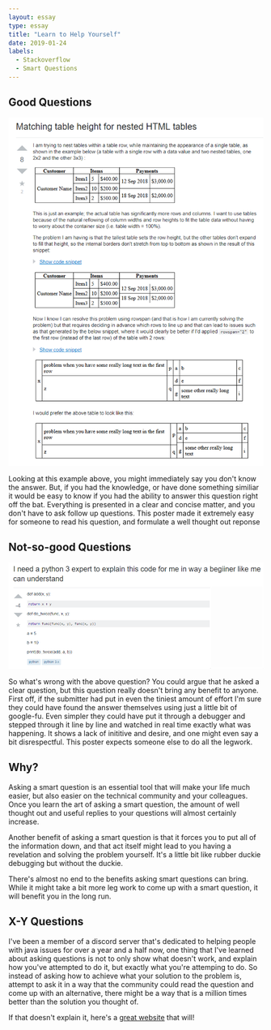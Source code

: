 ```yaml
---
layout: essay
type: essay
title: "Learn to Help Yourself"
date: 2019-01-24
labels:
  - Stackoverflow
  - Smart Questions
---
```


<h2>Good Questions</h2>

<img class="ui large left floated image" src="../images/good-question.png" />

Looking at this example above, you might immediately say you don't know the answer. But, if you had the knowledge, or have done something similiar it would be easy to know if you had the ability to answer this question right off the bat. Everything is presented in a clear and concise matter, and you don't have to ask follow up questions. This poster made it extremely easy for someone to read his question, and formulate a well thought out reponse

<h2>Not-so-good Questions</h2>

<img class="ui large right floated image" src="../images/bad-question.png" />

So what's wrong with the above question? You could argue that he asked a clear question, but this question really doesn't bring any benefit to anyone. First off, if the submitter had put in even the tiniest amount of effort I'm sure they could have found the answer themselves using just a little bit of google-fu. Even simpler they could have put it through a debugger and stepped through it line by line and watched in real time exactly what was happening. It shows a lack of inititive and desire, and one might even say a bit disrespectful. This poster expects someone else to do all the legwork.

<h2>Why?</h2>

Asking a smart question is an essential tool that will make your life much easier, but also easier on the technical community and your colleagues. Once you learn the art of asking a smart question, the amount of well thought out and useful replies to your questions will almost certainly increase.

Another benefit of asking a smart question is that it forces you to put all of the information down, and that act itself might lead to you having a revelation and solving the problem yourself. It's a little bit like rubber duckie debugging but without the duckie.

There's almost no end to the benefits asking smart questions can bring. While it might take a bit more leg work to come up with a smart question, it will benefit you in the long run.

<h2>X-Y Questions</h2>

I've been a member of a discord server that's dedicated to helping people with java issues for over a year and a half now, one thing that I've learned about asking questions is not to only show what doesn't work, and explain how you've attempted to do it, but exactly what you're attemping to do. So instead of asking how to achieve what your solution to the problem is, attempt to ask it in a way that the community could read the question and come up with an alternative, there might be a way that is a million times better than the solution you thought of. 

If that doesn't explain it, here's a <a href ="http://xyproblem.info/">great website</a> that will! 

